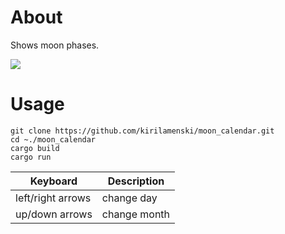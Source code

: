 # About
Shows moon phases.

<img src="http://i.imgur.com/bPssEgs.png" />

# Usage
```
git clone https://github.com/kirilamenski/moon_calendar.git
cd ~./moon_calendar
cargo build
cargo run
```

| Keyboard | Description |
| ------------- | ------------- |
| left/right arrows  | change day  |
| up/down arrows  | change month  |
